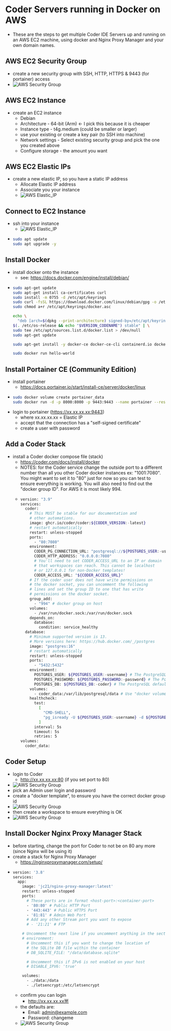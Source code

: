 # Coder Servers running in Docker on AWS

- These are the steps to get multiple Coder IDE Servers up and running on an AWS EC2 machine, using docker and Nginx Proxy Manager and your own domain names.

## AWS EC2 Security Group
- create a new security group with SSH, HTTP, HTTPS & 9443 (for portainer) access
- ![AWS Security Group](./images/AWS_security_group.png)

## AWS EC2 Instance
- create an EC2 instance
  -  Debian
  -  Architecture - 64-bit (Arm) <- I pick this because it is cheaper
  -  Instance type - t4g.medium (could be smaller or larger)
  -  use your existing or create a key pair (to SSH into machine)
  -  Network settings - Select existing security group and pick the one you created above
  -  Configure storage - the amount you want
 
## AWS EC2 Elastic IPs
- create a new elastic IP, so you have a static IP address
  - Allocate Elastic IP address
  - Associate you your instance
  - ![AWS Elastic_IP](./images/AWS_Elastic_IP.png)

## Connect to EC2 Instance
- ssh into your instance
  - ![AWS Elastic_IP](./images/AWS_EC2_Instance_SSH.png)
- ``` BASH
  sudo apt update
  sudo apt upgrade -y
  ```

## Install Docker
- install docker onto the instance
  - see: https://docs.docker.com/engine/install/debian/
- ``` BASH
  sudo apt-get update
  sudo apt-get install ca-certificates curl
  sudo install -m 0755 -d /etc/apt/keyrings
  sudo curl -fsSL https://download.docker.com/linux/debian/gpg -o /etc/apt/keyrings/docker.asc
  sudo chmod a+r /etc/apt/keyrings/docker.asc

  echo \
    "deb [arch=$(dpkg --print-architecture) signed-by=/etc/apt/keyrings/docker.asc] https://download.docker.com/linux/debian \
  $(. /etc/os-release && echo "$VERSION_CODENAME") stable" | \
  sudo tee /etc/apt/sources.list.d/docker.list > /dev/null
  sudo apt-get update

  sudo apt-get install -y docker-ce docker-ce-cli containerd.io docker-buildx-plugin docker-compose-plugin

  sudo docker run hello-world
  ```

## Install Portainer CE (Community Edition)
- install portainer
  - https://docs.portainer.io/start/install-ce/server/docker/linux
- ``` BASH
  sudo docker volume create portainer_data
  sudo docker run -d -p 8000:8000 -p 9443:9443 --name portainer --restart=always -v /var/run/docker.sock:/var/run/docker.sock -v portainer_data:/data portainer/portainer-ce:2.21.4
  ```
- login to portainer (https://xx.xx.xx.xx:9443)
  - where xx.xx.xx.xx = Elastic IP
  - accept that the connection has a "self-signed certificate"
  - create a user with password

## Add a Coder Stack
- install a Coder docker compose file (stack)
  - https://coder.com/docs/install/docker
  - NOTES: for the Coder service change the outside port to a different number than all you other Coder docker instances ex: "1001:7080". You might want to set it to "80" just for now so you can test to ensure everything is working. You will also need to find out the "docker group ID". For AWS it is most likely 994.
  - ``` BASH
    version: "3.9"
    services:
      coder:
        # This MUST be stable for our documentation and
        # other automations.
        image: ghcr.io/coder/coder:${CODER_VERSION:-latest}
        # restart automatically
        restart: unless-stopped
        ports:
          - "80:7080"
        environment:
          CODER_PG_CONNECTION_URL: "postgresql://${POSTGRES_USER:-username}:${POSTGRES_PASSWORD:-password}@database/${POSTGRES_DB:-coder}?sslmode=disable"
          CODER_HTTP_ADDRESS: "0.0.0.0:7080"
          # You'll need to set CODER_ACCESS_URL to an IP or domain
          # that workspaces can reach. This cannot be localhost
          # or 127.0.0.1 for non-Docker templates!
          CODER_ACCESS_URL: "${CODER_ACCESS_URL}"
        # If the coder user does not have write permissions on
        # the docker socket, you can uncomment the following
        # lines and set the group ID to one that has write
        # permissions on the docker socket.
        group_add:
          - "994" # docker group on host
        volumes:
          - /var/run/docker.sock:/var/run/docker.sock
        depends_on:
          database:
            condition: service_healthy
      database:
        # Minimum supported version is 13.
        # More versions here: https://hub.docker.com/_/postgres
        image: "postgres:16"
        # restart automatically
        restart: unless-stopped
        ports:
          - "5432:5432"
        environment:
          POSTGRES_USER: ${POSTGRES_USER:-username} # The PostgreSQL user (useful to connect to the database)
          POSTGRES_PASSWORD: ${POSTGRES_PASSWORD:-password} # The PostgreSQL password (useful to connect to the database)
          POSTGRES_DB: ${POSTGRES_DB:-coder} # The PostgreSQL default database (automatically created at first launch)
        volumes:
          - coder_data:/var/lib/postgresql/data # Use "docker volume rm coder_coder_data" to reset Coder
        healthcheck:
          test:
            [
              "CMD-SHELL",
              "pg_isready -U ${POSTGRES_USER:-username} -d ${POSTGRES_DB:-coder}",
            ]
          interval: 5s
          timeout: 5s
          retries: 5
    volumes:
      coder_data:
    ```

## Coder Setup
- login to Coder
  - http://xx.xx.xx.xx:80 (if you set port to 80)
- ![AWS Security Group](./images/Coder_Setup.png)
- pick an Admin user login and password
- create a "docker template", to ensure you have the correct docker group id
-  ![AWS Security Group](./images/Docker_template.png)
-  then create a workspace to ensure everything is OK
-  ![AWS Security Group](./images/Docker_workspace.png)

## Install Docker Nginx Proxy Manager Stack
- before starting, change the port for Coder to not be on 80 any more (since Nginx will be using it)
- create a stack for Nginx Proxy Manager
  - https://nginxproxymanager.com/setup/
- ```BASH
  version: '3.8'
  services:
    app:
      image: 'jc21/nginx-proxy-manager:latest'
      restart: unless-stopped
      ports:
        # These ports are in format <host-port>:<container-port>
        - '80:80' # Public HTTP Port
        - '443:443' # Public HTTPS Port
        - '81:81' # Admin Web Port
        # Add any other Stream port you want to expose
        # - '21:21' # FTP

      # Uncomment the next line if you uncomment anything in the section
      # environment:
        # Uncomment this if you want to change the location of
        # the SQLite DB file within the container
        # DB_SQLITE_FILE: "/data/database.sqlite"

        # Uncomment this if IPv6 is not enabled on your host
        # DISABLE_IPV6: 'true'

      volumes:
        - ./data:/data
        - ./letsencrypt:/etc/letsencrypt
    ```
  - confirm you can login
    - http://xx.xx.xx.xx🈲
  - the defaults are:
    - Email: admin@example.com
    - Password: changeme
  - ![AWS Security Group](./images/nginx_initial_login.png)
